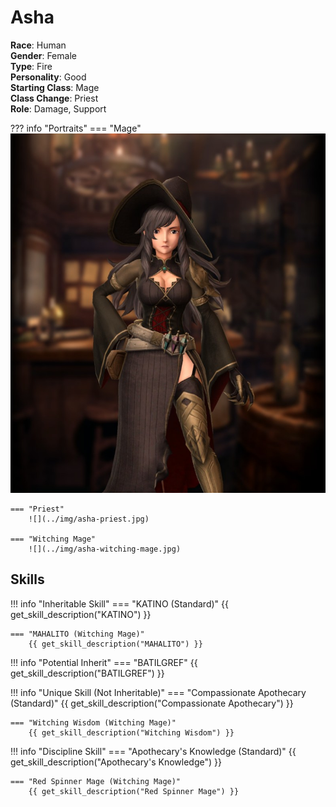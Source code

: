 # Asha

**Race**: Human  
**Gender**: Female  
**Type**: Fire  
**Personality**: Good  
**Starting Class**: Mage  
**Class Change**: Priest  
**Role**: Damage, Support

??? info "Portraits"
    === "Mage"
        ![](../img/asha-mage.jpg)

    === "Priest"
        ![](../img/asha-priest.jpg)

    === "Witching Mage"
        ![](../img/asha-witching-mage.jpg)    

## Skills

!!! info "Inheritable Skill"
    === "KATINO (Standard)"
        {{ get_skill_description("KATINO") }}  

    === "MAHALITO (Witching Mage)"
        {{ get_skill_description("MAHALITO") }}  
            
!!! info "Potential Inherit"
    === "BATILGREF"
        {{ get_skill_description("BATILGREF") }}

!!! info "Unique Skill (Not Inheritable)"
    === "Compassionate Apothecary (Standard)"
        {{ get_skill_description("Compassionate Apothecary") }}

    === "Witching Wisdom (Witching Mage)"
        {{ get_skill_description("Witching Wisdom") }}
        
!!! info "Discipline Skill"
    === "Apothecary's Knowledge (Standard)"
        {{ get_skill_description("Apothecary's Knowledge") }}

    === "Red Spinner Mage (Witching Mage)"
        {{ get_skill_description("Red Spinner Mage") }}
